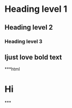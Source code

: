 # Heading level 1

## Heading level 2

### Heading level 3

## Ijust love **bold text**

\*\*\*html

<html>
      <head>
        <title></title>
      </head>
      <body>
      <h1>Hi</h1>
      </body>
</html>
***
